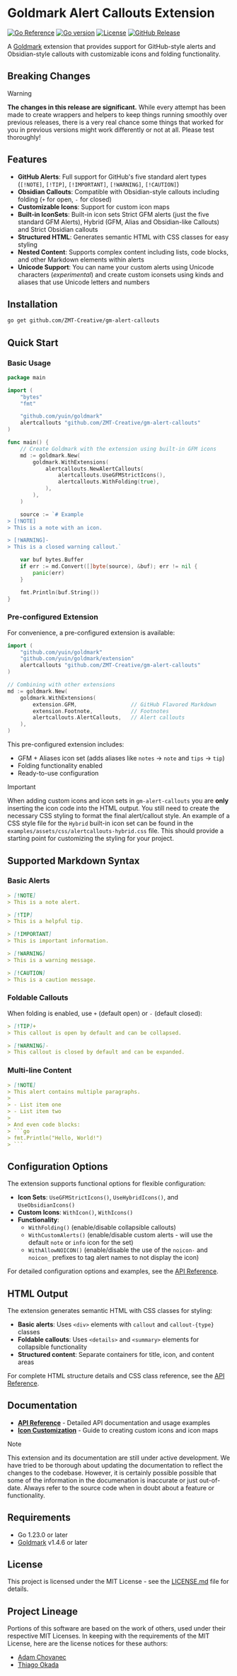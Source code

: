 # Goldmark Alert Callouts Extension

[![Go Reference](https://pkg.go.dev/badge/github.com/ZMT-Creative/gm-alert-callouts.svg)](https://pkg.go.dev/github.com/ZMT-Creative/gm-alert-callouts)
[![Go version](https://img.shields.io/github/go-mod/go-version/ZMT-Creative/gm-alert-callouts)](https://github.com/ZMT-Creative/gm-alert-callouts)
[![License](https://img.shields.io/github/license/ZMT-Creative/gm-alert-callouts)](./LICENSE.md)
[![GitHub Release](https://img.shields.io/github/v/release/ZMT-Creative/gm-alert-callouts?sort=semver&display_name=release)](https://github.com/ZMT-Creative/gm-alert-callouts/releases/latest)

A [Goldmark](https://github.com/yuin/goldmark) extension that provides support for GitHub-style alerts and Obsidian-style callouts with customizable icons and folding functionality.

## Breaking Changes

> [!WARNING]
>
> **The changes in this release are significant.** While every attempt has been made to create wrappers
> and helpers to keep things running smoothly over previous releases, there is a very real chance some things
> that worked for you in previous versions might work differently or not at all. Please test thoroughly!

## Features

- **GitHub Alerts**: Full support for GitHub's five standard alert types (`[!NOTE]`, `[!TIP]`, `[!IMPORTANT]`, `[!WARNING]`, `[!CAUTION]`)
- **Obsidian Callouts**: Compatible with Obsidian-style callouts including folding (`+` for open, `-` for closed)
- **Customizable Icons**: Support for custom icon maps
- **Built-in IconSets**: Built-in icon sets Strict GFM alerts (just the five standard GFM Alerts), Hybrid (GFM, Alias and Obsidian-like Callouts) and Strict Obsidian callouts
- **Structured HTML**: Generates semantic HTML with CSS classes for easy styling
- **Nested Content**: Supports complex content including lists, code blocks, and other Markdown elements within alerts
- **Unicode Support**: You can name your custom alerts using Unicode characters (*experimental*) and create custom iconsets using kinds and aliases that use Unicode letters and numbers

## Installation

```bash
go get github.com/ZMT-Creative/gm-alert-callouts
```

## Quick Start

### Basic Usage

```go
package main

import (
    "bytes"
    "fmt"

    "github.com/yuin/goldmark"
    alertcallouts "github.com/ZMT-Creative/gm-alert-callouts"
)

func main() {
    // Create Goldmark with the extension using built-in GFM icons
    md := goldmark.New(
        goldmark.WithExtensions(
            alertcallouts.NewAlertCallouts(
                alertcallouts.UseGFMStrictIcons(),
                alertcallouts.WithFolding(true),
            ),
        ),
    )

    source := `# Example
> [!NOTE]
> This is a note with an icon.

> [!WARNING]-
> This is a closed warning callout.`

    var buf bytes.Buffer
    if err := md.Convert([]byte(source), &buf); err != nil {
        panic(err)
    }

    fmt.Println(buf.String())
}
```

### Pre-configured Extension

For convenience, a pre-configured extension is available:

```go
import (
    "github.com/yuin/goldmark"
    "github.com/yuin/goldmark/extension"
    alertcallouts "github.com/ZMT-Creative/gm-alert-callouts"
)

// Combining with other extensions
md := goldmark.New(
    goldmark.WithExtensions(
        extension.GFM,                 // GitHub Flavored Markdown
        extension.Footnote,            // Footnotes
        alertcallouts.AlertCallouts,   // Alert callouts
    ),
)
```

This pre-configured extension includes:

- GFM + Aliases icon set (adds aliases like `notes` -> `note` and `tips` -> `tip`)
- Folding functionality enabled
- Ready-to-use configuration

> [!IMPORTANT]
>
> When adding custom icons and icon sets in `gm-alert-callouts` you are **only** inserting the icon
> code into the HTML output. You still need to create the necessary CSS styling to format the final
> alert/callout style. An example of a CSS style file for the `Hybrid` built-in icon set can be
> found in the `examples/assets/css/alertcallouts-hybrid.css` file. This should provide a starting point
> for customizing the styling for your project.

## Supported Markdown Syntax

### Basic Alerts

```markdown
> [!NOTE]
> This is a note alert.

> [!TIP]
> This is a helpful tip.

> [!IMPORTANT]
> This is important information.

> [!WARNING]
> This is a warning message.

> [!CAUTION]
> This is a caution message.
```

### Foldable Callouts

When folding is enabled, use `+` (default open) or `-` (default closed):

```markdown
> [!TIP]+
> This callout is open by default and can be collapsed.

> [!WARNING]-
> This callout is closed by default and can be expanded.
```

### Multi-line Content

```markdown
> [!NOTE]
> This alert contains multiple paragraphs.
>
> - List item one
> - List item two
>
> And even code blocks:
> ```go
> fmt.Println("Hello, World!")
> ```
```

## Configuration Options

The extension supports functional options for flexible configuration:

- **Icon Sets**: `UseGFMStrictIcons()`, `UseHybridIcons()`, and `UseObsidianIcons()`
- **Custom Icons**: `WithIcon()`, `WithIcons()`
- **Functionality**:
  - `WithFolding()` (enable/disable collapsible callouts)
  - `WithCustomAlerts()` (enable/disable custom alerts - will use the default `note` or `info` icon for the set)
  - `WithAllowNOICON()` (enable/disable the use of the `noicon-` and `noicon_` prefixes to tag alert names to not display the icon)

For detailed configuration options and examples, see the [API Reference](docs/FEATURES.md#configuration-options).

## HTML Output

The extension generates semantic HTML with CSS classes for styling:

- **Basic alerts**: Uses `<div>` elements with `callout` and `callout-{type}` classes
- **Foldable callouts**: Uses `<details>` and `<summary>` elements for collapsible functionality
- **Structured content**: Separate containers for title, icon, and content areas

For complete HTML structure details and CSS class reference, see the [API Reference](docs/FEATURES.md#html-output-structure).

## Documentation

- **[API Reference](docs/FEATURES.md)** - Detailed API documentation and usage examples
- **[Icon Customization](docs/ICONMAPS.md)** - Guide to creating custom icons and icon maps

> [!NOTE]
>
> This extension and its documentation are still under active development. We have tried to be thorough
> about updating the documentation to reflect the changes to the codebase. However, it is certainly
> possible possible that some of the information in the documenation is inaccurate or just out-of-date. Always
> refer to the source code when in doubt about a feature or functionality.

## Requirements

- Go 1.23.0 or later
- [Goldmark](https://github.com/yuin/goldmark) v1.4.6 or later

## License

This project is licensed under the MIT License - see the [LICENSE.md](LICENSE.md) file for details.

## Project Lineage

Portions of this software are based on the work of others, used under their respective MIT
Licenses. In keeping with the requirements of the MIT License, here are the license notices for
these authors:

- [Adam Chovanec](docs/LICENSE-chovanec.md)
- [Thiago Okada](docs/LICENSE-thiagokokada.md)
